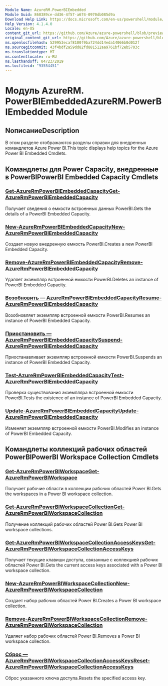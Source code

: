 ```yaml
---
Module Name: AzureRM.PowerBIEmbedded
Module Guid: 868389ce-dd36-4f57-a674-0970db085d9a
Download Help Link: https://docs.microsoft.com/en-us/powershell/module/azurerm.powerbiembedded
Help Version: 4.1.4.0
Locale: en-US
content_git_url: https://github.com/Azure/azure-powershell/blob/preview/src/ResourceManager/PowerBIEmbedded/Commands.Management.PowerBIEmbedded/help/AzureRM.PowerBIEmbedded.md
original_content_git_url: https://github.com/Azure/azure-powershell/blob/preview/src/ResourceManager/PowerBIEmbedded/Commands.Management.PowerBIEmbedded/help/AzureRM.PowerBIEmbedded.md
ms.openlocfilehash: 529953ecaf8100f9ba724dd14eda14066b0d012f
ms.sourcegitcommit: 43f4bdf2a59dd82fd881512aa9761bf72eb5703c
ms.translationtype: MT
ms.contentlocale: ru-RU
ms.lasthandoff: 04/23/2019
ms.locfileid: "93554451"
---
```

# <span data-ttu-id="97141-101">Модуль AzureRM. PowerBIEmbedded</span><span class="sxs-lookup"><span data-stu-id="97141-101">AzureRM.PowerBIEmbedded Module</span></span>
## <span data-ttu-id="97141-102">Nописание</span><span class="sxs-lookup"><span data-stu-id="97141-102">Description</span></span>
<span data-ttu-id="97141-103">В этом разделе отображаются разделы справки для внедренных командлетов Azure Power BI.</span><span class="sxs-lookup"><span data-stu-id="97141-103">This topic displays help topics for the Azure Power BI Embedded Cmdlets.</span></span>

## <span data-ttu-id="97141-104">Командлеты для Power Capacity, внедренные в PowerBI</span><span class="sxs-lookup"><span data-stu-id="97141-104">PowerBI Embedded Capacity Cmdlets</span></span>
### [<span data-ttu-id="97141-105">Get-AzureRmPowerBIEmbeddedCapacity</span><span class="sxs-lookup"><span data-stu-id="97141-105">Get-AzureRmPowerBIEmbeddedCapacity</span></span>](Get-AzureRmPowerBIEmbeddedCapacity.md)
<span data-ttu-id="97141-106">Получает сведения о емкости встроенных данных PowerBI.</span><span class="sxs-lookup"><span data-stu-id="97141-106">Gets the details of a PowerBI Embedded Capacity.</span></span>

### [<span data-ttu-id="97141-107">New-AzureRmPowerBIEmbeddedCapacity</span><span class="sxs-lookup"><span data-stu-id="97141-107">New-AzureRmPowerBIEmbeddedCapacity</span></span>](New-AzureRmPowerBIEmbeddedCapacity.md)
<span data-ttu-id="97141-108">Создает новую внедренную емкость PowerBI.</span><span class="sxs-lookup"><span data-stu-id="97141-108">Creates a new PowerBI Embedded Capacity.</span></span>

### [<span data-ttu-id="97141-109">Remove-AzureRmPowerBIEmbeddedCapacity</span><span class="sxs-lookup"><span data-stu-id="97141-109">Remove-AzureRmPowerBIEmbeddedCapacity</span></span>](Remove-AzureRmPowerBIEmbeddedCapacity.md)
<span data-ttu-id="97141-110">Удаляет экземпляр встроенной емкости PowerBI.</span><span class="sxs-lookup"><span data-stu-id="97141-110">Deletes an instance of PowerBI Embedded Capacity.</span></span>

### [<span data-ttu-id="97141-111">Возобновить — AzureRmPowerBIEmbeddedCapacity</span><span class="sxs-lookup"><span data-stu-id="97141-111">Resume-AzureRmPowerBIEmbeddedCapacity</span></span>](Resume-AzureRmPowerBIEmbeddedCapacity.md)
<span data-ttu-id="97141-112">Возобновляет экземпляр встроенной емкости PowerBI.</span><span class="sxs-lookup"><span data-stu-id="97141-112">Resumes an instance of PowerBI Embedded Capacity.</span></span>

### [<span data-ttu-id="97141-113">Приостановить — AzureRmPowerBIEmbeddedCapacity</span><span class="sxs-lookup"><span data-stu-id="97141-113">Suspend-AzureRmPowerBIEmbeddedCapacity</span></span>](Suspend-AzureRmPowerBIEmbeddedCapacity.md)
<span data-ttu-id="97141-114">Приостанавливает экземпляр встроенной емкости PowerBI.</span><span class="sxs-lookup"><span data-stu-id="97141-114">Suspends an instance of PowerBI Embedded Capacity.</span></span>

### [<span data-ttu-id="97141-115">Test-AzureRmPowerBIEmbeddedCapacity</span><span class="sxs-lookup"><span data-stu-id="97141-115">Test-AzureRmPowerBIEmbeddedCapacity</span></span>](Test-AzureRmPowerBIEmbeddedCapacity.md)
<span data-ttu-id="97141-116">Проверка существования экземпляра встроенной емкости PowerBI.</span><span class="sxs-lookup"><span data-stu-id="97141-116">Tests the existence of an instance of PowerBI Embedded Capacity.</span></span>

### [<span data-ttu-id="97141-117">Update-AzureRmPowerBIEmbeddedCapacity</span><span class="sxs-lookup"><span data-stu-id="97141-117">Update-AzureRmPowerBIEmbeddedCapacity</span></span>](Update-AzureRmPowerBIEmbeddedCapacity.md)
<span data-ttu-id="97141-118">Изменяет экземпляр встроенной емкости PowerBI.</span><span class="sxs-lookup"><span data-stu-id="97141-118">Modifies an instance of PowerBI Embedded Capacity.</span></span>


## <span data-ttu-id="97141-119">Командлеты коллекций рабочих областей PowerBI</span><span class="sxs-lookup"><span data-stu-id="97141-119">PowerBI Workspace Collection Cmdlets</span></span>
### [<span data-ttu-id="97141-120">Get-AzureRmPowerBIWorkspace</span><span class="sxs-lookup"><span data-stu-id="97141-120">Get-AzureRmPowerBIWorkspace</span></span>](Get-AzureRmPowerBIWorkspace.md)
<span data-ttu-id="97141-121">Получает рабочие области в коллекции рабочих областей Power BI.</span><span class="sxs-lookup"><span data-stu-id="97141-121">Gets the workspaces in a Power BI workspace collection.</span></span>

### [<span data-ttu-id="97141-122">Get-AzureRmPowerBIWorkspaceCollection</span><span class="sxs-lookup"><span data-stu-id="97141-122">Get-AzureRmPowerBIWorkspaceCollection</span></span>](Get-AzureRmPowerBIWorkspaceCollection.md)
<span data-ttu-id="97141-123">Получение коллекций рабочих областей Power BI.</span><span class="sxs-lookup"><span data-stu-id="97141-123">Gets Power BI workspace collections.</span></span>

### [<span data-ttu-id="97141-124">Get-AzureRmPowerBIWorkspaceCollectionAccessKeys</span><span class="sxs-lookup"><span data-stu-id="97141-124">Get-AzureRmPowerBIWorkspaceCollectionAccessKeys</span></span>](Get-AzureRmPowerBIWorkspaceCollectionAccessKeys.md)
<span data-ttu-id="97141-125">Получает текущие клавиши доступа, связанные с коллекцией рабочих областей Power BI.</span><span class="sxs-lookup"><span data-stu-id="97141-125">Gets the current access keys associated with a Power BI workspace collection.</span></span>

### [<span data-ttu-id="97141-126">New-AzureRmPowerBIWorkspaceCollection</span><span class="sxs-lookup"><span data-stu-id="97141-126">New-AzureRmPowerBIWorkspaceCollection</span></span>](New-AzureRmPowerBIWorkspaceCollection.md)
<span data-ttu-id="97141-127">Создает набор рабочих областей Power BI.</span><span class="sxs-lookup"><span data-stu-id="97141-127">Creates a Power BI workspace collection.</span></span>

### [<span data-ttu-id="97141-128">Remove-AzureRmPowerBIWorkspaceCollection</span><span class="sxs-lookup"><span data-stu-id="97141-128">Remove-AzureRmPowerBIWorkspaceCollection</span></span>](Remove-AzureRmPowerBIWorkspaceCollection.md)
<span data-ttu-id="97141-129">Удаляет набор рабочих областей Power BI.</span><span class="sxs-lookup"><span data-stu-id="97141-129">Removes a Power BI workspace collection.</span></span>

### [<span data-ttu-id="97141-130">Сброс — AzureRmPowerBIWorkspaceCollectionAccessKeys</span><span class="sxs-lookup"><span data-stu-id="97141-130">Reset-AzureRmPowerBIWorkspaceCollectionAccessKeys</span></span>](Reset-AzureRmPowerBIWorkspaceCollectionAccessKeys.md)
<span data-ttu-id="97141-131">Сброс указанного ключа доступа.</span><span class="sxs-lookup"><span data-stu-id="97141-131">Resets the specified access key.</span></span>


